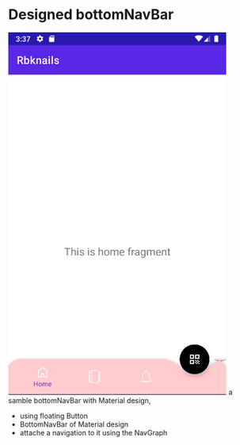 
# Designed bottomNavBar

![](https://github.com/mendidou/bottomNavBar/blob/master/Capture%20d%E2%80%99e%CC%81cran%202021-02-24%20a%CC%80%2015.38.20.png)
a samble bottomNavBar with Material design, 
- using floating Button
- BottomNavBar of Material design
- attache a navigation to it using the NavGraph



